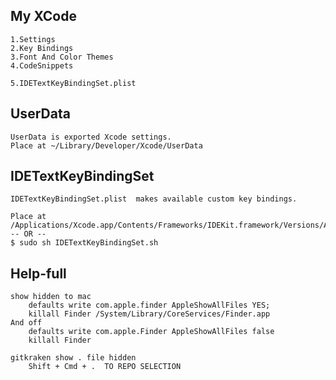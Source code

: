 My XCode
---
    1.Settings 
    2.Key Bindings 
    3.Font And Color Themes 
    4.CodeSnippets
    
    5.IDETextKeyBindingSet.plist

UserData
--- 
    UserData is exported Xcode settings.
    Place at ~/Library/Developer/Xcode/UserData




IDETextKeyBindingSet
---
    IDETextKeyBindingSet.plist  makes available custom key bindings.
    
    Place at /Applications/Xcode.app/Contents/Frameworks/IDEKit.framework/Versions/A/Resources/IDETextKeyBindingSet.plist.
	-- OR --
	$ sudo sh IDETextKeyBindingSet.sh 


 
 
Help-full
---
    show hidden to mac 
        defaults write com.apple.finder AppleShowAllFiles YES;
        killall Finder /System/Library/CoreServices/Finder.app
    And off 
        defaults write com.apple.Finder AppleShowAllFiles false
        killall Finder

    gitkraken show . file hidden
        Shift + Cmd + .  TO REPO SELECTION
    
